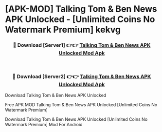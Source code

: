 # [APK-MOD] Talking Tom & Ben News APK Unlocked - [Unlimited Coins No Watermark Premium] kekvg



<div align="center">
<h3>🔴 Download [Server1] 👉👉 <a href="https://momento.my/?title=Talking_Tom_&_Ben_News_APK_Unlocked">Talking Tom & Ben News APK Unlocked Mod Apk</a></h3><br>

<h3>🔴 Download [Server2] 👉👉 <a href="https://momento.my/?title=Talking_Tom_&_Ben_News_APK_Unlocked">Talking Tom & Ben News APK Unlocked Mod Apk</a></h3>
</div>



Download Talking Tom & Ben News APK Unlocked 

Free APK MOD Talking Tom & Ben News APK Unlocked [Unlimited Coins No Watermark Premium]

Download Talking Tom & Ben News APK Unlocked [Unlimited Coins No Watermark Premium] Mod For Android
